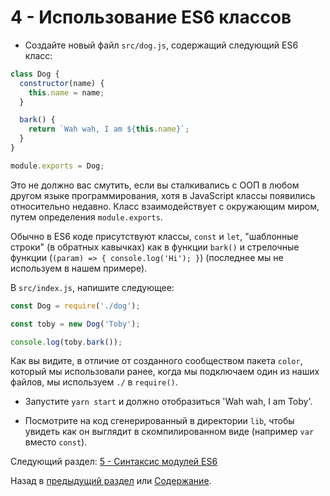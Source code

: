 # 4 - Использование ES6 классов

- Создайте новый файл `src/dog.js`, содержащий следующий ES6 класс:

```javascript
class Dog {
  constructor(name) {
    this.name = name;
  }

  bark() {
    return `Wah wah, I am ${this.name}`;
  }
}

module.exports = Dog;
```

Это не должно вас смутить, если вы сталкивались с ООП в любом другом языке программирования, хотя в JavaScript классы появились относительно недавно. Класс взаимодействует с окружающим миром, путем определения `module.exports`.

Обычно в ES6 коде присутствуют классы, `const` и `let`, "шаблонные строки" (в обратных кавычках) как в функции `bark()` и стрелочные функции (`(param) => { console.log('Hi'); }`) (последнее мы не используем в нашем примере).

В `src/index.js`, напишите следующее:

```javascript
const Dog = require('./dog');

const toby = new Dog('Toby');

console.log(toby.bark());
```

Как вы видите, в отличие от созданного сообществом пакета `color`, который мы использовали ранее, когда мы подключаем один из наших файлов, мы используем `./` в `require()`.

- Запустите `yarn start` и должно отобразиться 'Wah wah, I am Toby'.

- Посмотрите на код сгенерированный в директории `lib`, чтобы увидеть как он выглядит в скомпилированном виде (например `var` вместо `const`).


Следующий раздел: [5 - Синтаксис модулей ES6](/tutorial/5-es6-modules-syntax)

Назад в [предыдущий раздел](/tutorial/3-es6-babel-gulp) или [Содержание](/../../#Содержание).
